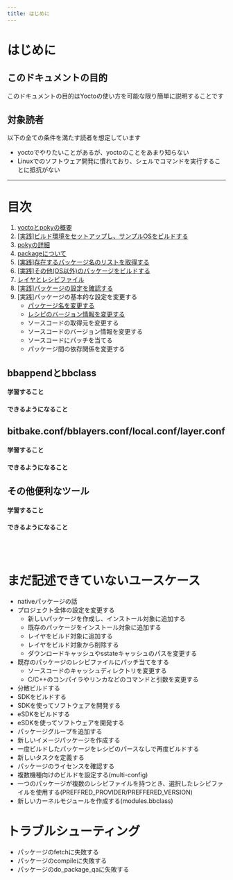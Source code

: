 ```yaml
---
title: はじめに
---
```


# はじめに

## このドキュメントの目的
このドキュメントの目的はYoctoの使い方を可能な限り簡単に説明することです  

## 対象読者

以下の全ての条件を満たす読者を想定しています  

* yoctoでやりたいことがあるが、yoctoのことをあまり知らない
* Linuxでのソフトウェア開発に慣れており、シェルでコマンドを実行することに抵抗がない

---

<a id="目次"></a>
# 目次

1. [yoctoとpokyの概要](./01-yocto-and-poky/index.md)
1. [[実践]ビルド環境をセットアップし、サンプルOSをビルドする](./01-yocto-and-poky/01-build-sample-os.md)
1. [pokyの詳細](./02-poky-detail/index.md)
1. [packageについて](./03-package/index.md)
1. [[実践]存在するパッケージ名のリストを取得する](./03-package/01-get-pakcage-list.md)
1. [[実践]その他(OS以外)のパッケージをビルドする](./03-package/02-build-package.md)
1. [レイヤとレシピファイル](./04-layer-and-recipe/index.md)
1. [[実践]パッケージの設定を確認する](./04-layer-and-recipe/01_check-package-params.md)
1. [実践]パッケージの基本的な設定を変更する
    * [パッケージ名を変更する](./04-layer-and-recipe/02_change-package-name.md)
    * [レシピのバージョン情報を変更する](./04-layer-and-recipe/03_change-recipe-version.md)
    * ソースコードの取得元を変更する
    * ソースコードのバージョン情報を変更する
    * ソースコードにパッチを当てる
    * パッケージ間の依存関係を変更する


## bbappendとbbclass
#### 学習すること

#### できるようになること

## bitbake.conf/bblayers.conf/local.conf/layer.conf
#### 学習すること

#### できるようになること

## その他便利なツール
#### 学習すること

#### できるようになること



</br>
</br>


# まだ記述できていないユースケース
* nativeパッケージの話
* プロジェクト全体の設定を変更する
    * 新しいパッケージを作成し、インストール対象に追加する
    * 既存のパッケージをインストール対象に追加する
    * レイヤをビルド対象に追加する
    * レイヤをビルド対象から削除する
    * ダウンロードキャッシュやsstateキャッシュのパスを変更する
* 既存のパッケージのレシピファイルにパッチ当てをする
    * ソースコードのキャッシュディレクトリを変更する
    * C/C++のコンパイラやリンカなどのコマンドと引数を変更する
* 分散ビルドする
* SDKをビルドする
* SDKを使ってソフトウェアを開発する
* eSDKをビルドする
* eSDKを使ってソフトウェアを開発する
* パッケージグループを追加する
* 新しいイメージパッケージを作成する
* 一度ビルドしたパッケージをレシピのパースなしで再度ビルドする
* 新しいタスクを定義する
* パッケージのライセンスを確認する
* 複数機種向けのビルドを設定する(multi-config)
* 一つのパッケージが複数のレシピファイルを持つとき、選択したレシピファイルを使用する(PREFFRED_PROVIDER/PREFFERED_VERSION)
* 新しいカーネルモジュールを作成する(modules.bbclass)


# トラブルシューティング
* パッケージのfetchに失敗する
* パッケージのcompileに失敗する
* パッケージのdo_package_qaに失敗する